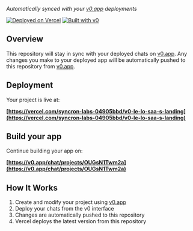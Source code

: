 

*Automatically synced with your [v0.app](https://v0.app) deployments*

[![Deployed on Vercel](https://img.shields.io/badge/Deployed%20on-Vercel-black?style=for-the-badge&logo=vercel)](https://vercel.com/syncron-labs-04905bbd/v0-le-lo-saa-s-landing)
[![Built with v0](https://img.shields.io/badge/Built%20with-v0.app-black?style=for-the-badge)](https://v0.app/chat/projects/OUGsN1Twm2a)

## Overview

This repository will stay in sync with your deployed chats on [v0.app](https://v0.app).
Any changes you make to your deployed app will be automatically pushed to this repository from [v0.app](https://v0.app).

## Deployment

Your project is live at:

**[https://vercel.com/syncron-labs-04905bbd/v0-le-lo-saa-s-landing](https://vercel.com/syncron-labs-04905bbd/v0-le-lo-saa-s-landing)**

## Build your app

Continue building your app on:

**[https://v0.app/chat/projects/OUGsN1Twm2a](https://v0.app/chat/projects/OUGsN1Twm2a)**

## How It Works

1. Create and modify your project using [v0.app](https://v0.app)
2. Deploy your chats from the v0 interface
3. Changes are automatically pushed to this repository
4. Vercel deploys the latest version from this repository
